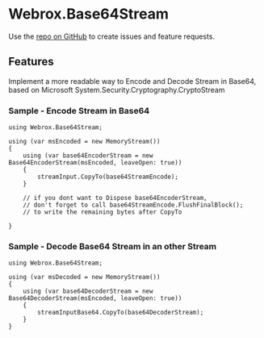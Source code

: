 # Webrox.Base64Stream

Use the [repo on GitHub](https://github.com/Poppyto/Webrox.Base64Stream) to create issues and feature requests.

## Features

Implement a more readable way to Encode and Decode Stream in Base64, based on Microsoft System.Security.Cryptography.CryptoStream

### Sample - Encode Stream in Base64
```
using Webrox.Base64Stream;

using (var msEncoded = new MemoryStream())
{
    using (var base64EncoderStream = new Base64EncoderStream(msEncoded, leaveOpen: true))
    {
        streamInput.CopyTo(base64StreamEncode);
    }

    // if you dont want to Dispose base64EncoderStream, 
    // don't forget to call base64StreamEncode.FlushFinalBlock(); 
    // to write the remaining bytes after CopyTo

}
```
### Sample - Decode Base64 Stream in an other Stream 
```
using Webrox.Base64Stream;

using (var msDecoded = new MemoryStream())
{
    using (var base64DecoderStream = new Base64DecoderStream(msEncoded, leaveOpen: true))
    {
        streamInputBase64.CopyTo(base64DecoderStream);
    }
}
```